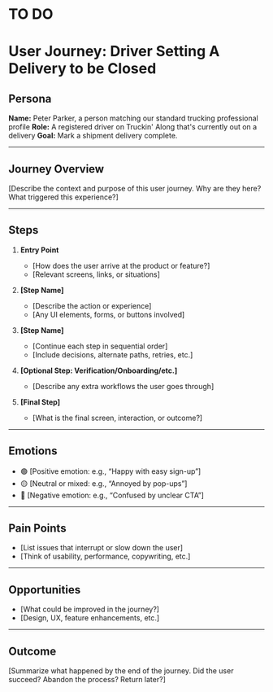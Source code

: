 # TO DO

# User Journey: Driver Setting A Delivery to be Closed

## Persona

**Name:** Peter Parker, a person matching our standard trucking professional profile
**Role:** A registered driver on Truckin' Along that's currently out on a delivery
**Goal:** Mark a shipment delivery complete.

---

## Journey Overview

[Describe the context and purpose of this user journey. Why are they here? What triggered this experience?]

---

## Steps

1. **Entry Point**

   - [How does the user arrive at the product or feature?]
   - [Relevant screens, links, or situations]

2. **[Step Name]**

   - [Describe the action or experience]
   - [Any UI elements, forms, or buttons involved]

3. **[Step Name]**

   - [Continue each step in sequential order]
   - [Include decisions, alternate paths, retries, etc.]

4. **[Optional Step: Verification/Onboarding/etc.]**

   - [Describe any extra workflows the user goes through]

5. **[Final Step]**
   - [What is the final screen, interaction, or outcome?]

---

## Emotions

- 🟢 [Positive emotion: e.g., “Happy with easy sign-up”]
- 🟡 [Neutral or mixed: e.g., “Annoyed by pop-ups”]
- 🔴 [Negative emotion: e.g., “Confused by unclear CTA”]

---

## Pain Points

- [List issues that interrupt or slow down the user]
- [Think of usability, performance, copywriting, etc.]

---

## Opportunities

- [What could be improved in the journey?]
- [Design, UX, feature enhancements, etc.]

---

## Outcome

[Summarize what happened by the end of the journey. Did the user succeed? Abandon the process? Return later?]
